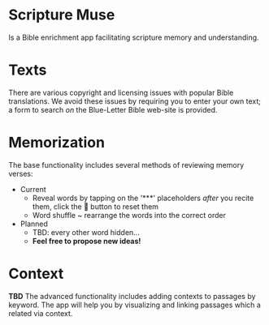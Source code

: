 # Scripture Muse

Is a Bible enrichment app facilitating scripture memory and understanding.


# Texts

There are various copyright and licensing issues with popular Bible translations.
We avoid these issues by requiring you to enter your own text;
a form to search _on_ the Blue-Letter Bible web-site is provided.


# Memorization

The base functionality includes several methods of reviewing memory verses:
* Current
  * Reveal words by tapping on the '***' placeholders _after_ you recite them, click the 🔄 button to reset them
  * Word shuffle ~ rearrange the words into the correct order
* Planned
  * TBD: every other word hidden...
  * **Feel free to propose new ideas!**


# Context

**TBD**
The advanced functionality includes adding contexts to passages by keyword.
The app will help you by visualizing and linking passages which a related via context.
